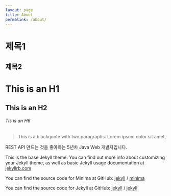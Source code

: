 ```yaml
---
layout: page
title: About
permalink: /about/
---
```


제목1
=========

제목2
---------

# This is an H1
## This is an H2
###### Tis is an H6

> This is a blockquote with two paragraphs. Lorem ipsum dolor sit amet,


REST API 만드는 것을 좋아하는 5년차 Java Web 개발자입니다.


This is the base Jekyll theme. You can find out more info about customizing your Jekyll theme, as well as basic Jekyll usage documentation at [jekyllrb.com](https://jekyllrb.com/)

You can find the source code for Minima at GitHub:
[jekyll][jekyll-organization] /
[minima](https://github.com/jekyll/minima)

You can find the source code for Jekyll at GitHub:
[jekyll][jekyll-organization] /
[jekyll](https://github.com/jekyll/jekyll)


[jekyll-organization]: https://github.com/jekyll
